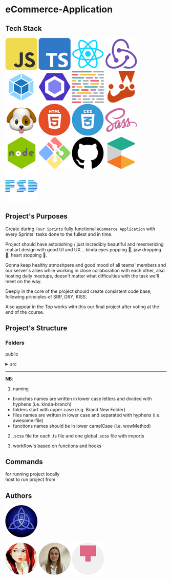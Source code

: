 # eCommerce-Application

## Tech Stack

![js](./src/assets/tech-stack-images/js.png)
![ts](./src/assets/tech-stack-images/ts.png)
![react](./src/assets/tech-stack-images/react.png)
![redux](./src/assets/tech-stack-images/redux.png)
![webpack](./src/assets/tech-stack-images/webpack.png)
![eslint](./src/assets/tech-stack-images/eslint.png)
![prettier](./src/assets/tech-stack-images/prettier.png)
![jest](./src/assets/tech-stack-images/jest.png)
![husky](./src/assets/tech-stack-images/husky.png)
![html](./src/assets/tech-stack-images/html.png)
![css](./src/assets/tech-stack-images/css.png)
![scss](./src/assets/tech-stack-images/scss.png)
![node](./src/assets/tech-stack-images/node.png)
![git](./src/assets/tech-stack-images/git.png)
![github](./src/assets/tech-stack-images/github.png)
![ecommerce tools](./src/assets/tech-stack-images/ecommerce_tools.png)
![fsd](./src/assets/tech-stack-images/fsd_architecture.png)

## Project's Purposes

Create during `Four Sprints` fully functional `eCommerce Application` with every Sprints' tasks done to the fullest and in time.

Project should have astonishing / just incredibly beautiful and mesmerizing real art design with good UI and UX... kinda eyes popping 👀, jaw dropping 👄, heart stopping 💖.

Gonna keep healthy atmoshpere and good mood of all teams' members and our server's allies while working in close collaboration with each other, also hosting daily meetups, doesn't matter what difficulties with the task we'll meet on the way.

Deeply in the core of the project should create consistent code base, following principles of SRP, DRY, KISS.

Also appear in the Top works with this our final project after voting at the end of the course.

## Project's Structure

### Folders

public<br />

<details><summary>src</summary>

- app
- api
<details><summary>core</summary>

- base_component
- store
- observer
- event_emitter
</details>
<details><summary>components</summary>

- pages
- widgets
- features(card etc.)
- UI (buttons etc.)
</details>


- data (product's config, arrays of sounds etc.)
- assets (pics, icons, backgrounds etc.)
- types, enums, interfaces, constants
</details>
<p></p>

---

**NB**:

1. naming

- branches names are written in lower case letters and divided with hyphens (i.e. kinda-branch)
- folders start with upper case (e.g. Brand New Folder)
- files names are written in lower case and separated with hyphens (i.e. awesome-file)
- functions names should be in lower camelCase (i.e. wowMethod)
</details>

2. .scss file for each .ts file and one global .scss file with imports

3. workflow's based on functions and hooks

## Commands

for running project locally<br />
host to run project from

## Authors

![trinity](./src/assets/trinity.png)

[![craftsw0man](./src/assets/github-pics/github_pic_tashenka.png)](https://github.com/CRAFTSW0MAN/)
[![yanabel1996](./src/assets/github-pics/github_pic_yanabel1996.png)](https://github.com/yanabel1996)
[![lyutails](./src/assets/github-pics/github_pic_lyutails.png)](https://github.com/lyutails)

